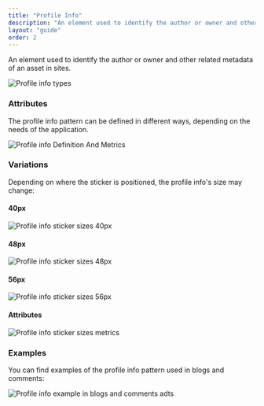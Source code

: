 ```yaml
---
title: "Profile Info"
description: "An element used to identify the author or owner and other related metadata of an asset in sites."
layout: "guide"
order: 2
---
```


<div class="page-description">An element used to identify the author or owner and other related metadata of an asset in sites.</div>

![Profile info types](/lexicon/images/sites/ProfileInfoTypes.jpg)

### Attributes

The profile info pattern can be defined in different ways, depending on the needs of the application.

![Profile info Definition And Metrics](/lexicon/images/sites/ProfileInfoDefinitionAndMetrics.jpg)

### Variations

Depending on where the sticker is positioned, the profile info's size may change:

#### 40px

![Profile info sticker sizes 40px](/lexicon/images/sites/ProfileInfoStickerSizes40.jpg)

#### 48px

![Profile info sticker sizes 48px](/lexicon/images/sites/ProfileInfoStickerSizes48.jpg)

#### 56px

![Profile info sticker sizes 56px](/lexicon/images/sites/ProfileInfoStickerSizes56.jpg)

#### Attributes

![Profile info sticker sizes metrics](/lexicon/images/sites/ProfileInfoStickerSizesMetrics.jpg)

### Examples

You can find examples of the profile info pattern used in blogs and comments:

![Profile info example in blogs and comments adts](/lexicon/images/sites/ProfileInfoBlogsExample.jpg)